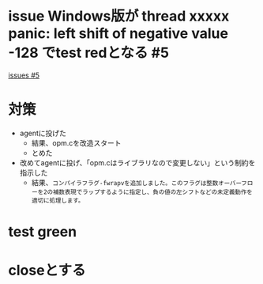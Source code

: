 # issue Windows版が thread xxxxx panic: left shift of negative value -128 でtest redとなる #5
[issues #5](https://github.com/cat2151/ym2151-zig-cc/issues/5)

# 対策
- agentに投げた
    - 結果、opm.cを改造スタート
    - とめた
- 改めてagentに投げ、「opm.cはライブラリなので変更しない」という制約を指示した
    - 結果、`コンパイラフラグ-fwrapvを追加しました。このフラグは整数オーバーフローを2の補数表現でラップするように指定し、負の値の左シフトなどの未定義動作を適切に処理します。`

# test green

# closeとする

